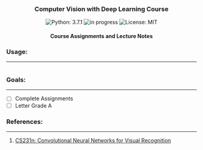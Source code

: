 <h3 align="center">
	Computer Vision with Deep Learning Course
</h3>

<!-- badges -->
<p align="center">

<!-- language -->
<img src="https://img.shields.io/badge/Python-3.7.1-blue" alt="Python: 3.7.1">

<!-- inprogress or completed -->
<!-- <img src="https://img.shields.io/badge/-completed-green" alt="completed"> -->
	
<!-- inprogress or completed -->
<img src="https://img.shields.io/badge/-in%20progress-red" alt="in progress">
	
<!-- licence -->
<img src="https://img.shields.io/badge/License-MIT-lightgrey.svg" alt="License: MIT">

</p>

<h4 align="center">
Course Assignments and Lecture Notes
</h4>

<h3>
Usage:
</h3><hr>

```python

```

<h3>
Goals:
</h3><hr>

- [ ] Complete Assignments
- [ ] Letter Grade A

<h3>
References:
</h3><hr>

1. [CS231n: Convolutional Neural Networks for Visual Recognition](http://cs231n.stanford.edu/)
